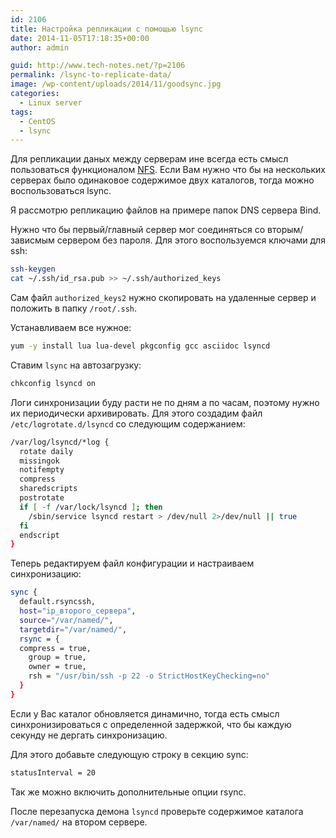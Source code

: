 ```yaml
---
id: 2106
title: Настройка репликации с помощью lsync
date: 2014-11-05T17:18:35+00:00
author: admin

guid: http://www.tech-notes.net/?p=2106
permalink: /lsync-to-replicate-data/
image: /wp-content/uploads/2014/11/goodsync.jpg
categories:
  - Linux server
tags:
  - CentOS
  - lsync
---
```

Для репликации даных между серверам ине всегда есть смысл пользоваться функционалом [NFS](/configure-nfs-server-and-client-centos/ ). Если Вам нужно что бы на нескольких серверах было одинаковое содержимое двух каталогов, тогда можно воспользоваться lsync.

Я рассмотрю репликацию файлов на примере папок DNS сервера Bind.

Нужно что бы первый/главный сервер мог соединяться со вторым/зависмым сервером без пароля. Для этого воспользуемся ключами для ssh:

```bash
ssh-keygen
cat ~/.ssh/id_rsa.pub >> ~/.ssh/authorized_keys
```
Сам файл `authorized_keys2` нужно скопировать на удаленные сервер и положить в папку `/root/.ssh`.

Устанавливаем все нужное:

```bash
yum -y install lua lua-devel pkgconfig gcc asciidoc lsyncd
```

Ставим `lsync` на автозагрузку:

```bash
chkconfig lsyncd on
```

Логи синхронизации буду расти не по дням а по часам, поэтому нужно их периодически архивировать. Для этого cоздадим файл `/etc/logrotate.d/lsyncd` со следующим содержанием:

```bash
/var/log/lsyncd/*log {
  rotate daily
  missingok
  notifempty
  compress
  sharedscripts
  postrotate
  if [ -f /var/lock/lsyncd ]; then
    /sbin/service lsyncd restart > /dev/null 2>/dev/null || true
  fi
  endscript
}
```


<center>
  <div id="gads">
  </div>
</center>

Теперь редактируем файл конфигурации и настраиваем синхронизацию:

```bash
sync {
  default.rsyncssh,
  host="ip_второго_сервера",
  source="/var/named/",
  targetdir="/var/named/",
  rsync = {
  compress = true,
    group = true,
    owner = true,
    rsh = "/usr/bin/ssh -p 22 -o StrictHostKeyChecking=no"
  }
}
```

Если у Вас каталог обновляется динамично, тогда есть смысл синхронизироваться с определенной задержкой, что бы каждую секунду не дергать синхронизацию.

Для этого добавьте следующую строку в секцию sync:

```bash
statusInterval = 20
```

Так же можно включить дополнительные опции rsync.

После перезапуска демона `lsyncd` проверьте содержимое каталога `/var/named/` на втором сервере.
